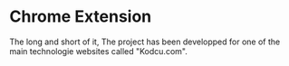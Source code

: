 Chrome Extension
==========================

The long and short of it, The project has been developped for one of the main technologie websites called "Kodcu.com".
